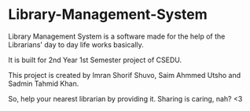 # Library-Management-System

Library Management System is a software made for the help of the Librarians' day to day life works basically. 

It is built for 2nd Year 1st Semester project of CSEDU. 

This project is created by Imran Shorif Shuvo, Saim Ahmmed Utsho and Sadmin Tahmid Khan. 

So, help your nearest librarian by providing it. 
Sharing is caring, nah? <3 
